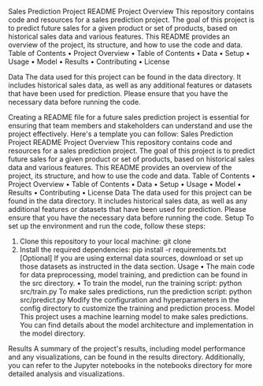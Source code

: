 Sales Prediction Project README
Project Overview
This repository contains code and resources for a sales prediction project. The goal of this project is to predict future sales for a given product or set of products, based on historical sales data and various features. This README provides an overview of the project, its structure, and how to use the code and data.
Table of Contents
•	Project Overview
•	Table of Contents
•	Data
•	Setup
•	Usage
•	Model
•	Results
•	Contributing
•	License

Data
The data used for this project can be found in the data directory. It includes historical sales data, as well as any additional features or datasets that have been used for prediction. Please ensure that you have the necessary data before running the code.

Creating a README file for a future sales prediction project is essential for ensuring that team members and stakeholders can understand and use the project effectively. Here's a template you can follow:
Sales Prediction Project README
Project Overview
This repository contains code and resources for a sales prediction project. The goal of this project is to predict future sales for a given product or set of products, based on historical sales data and various features. This README provides an overview of the project, its structure, and how to use the code and data.
Table of Contents
•	Project Overview
•	Table of Contents
•	Data
•	Setup
•	Usage
•	Model
•	Results
•	Contributing
•	License
Data
The data used for this project can be found in the data directory. It includes historical sales data, as well as any additional features or datasets that have been used for prediction. Please ensure that you have the necessary data before running the code.
Setup
To set up the environment and run the code, follow these steps:
1.	Clone this repository to your local machine:
         git clone <repository-url>
2.	Install the required dependencies:
pip install -r requirements.txt
[Optional] If you are using external data sources, download or set up those datasets as instructed in the data section.
Usage
•	The main code for data preprocessing, model training, and prediction can be found in the src directory.
•	To train the model, run the training script:
python src/train.py
To make sales predictions, run the prediction script:
python src/predict.py
Modify the configuration and hyperparameters in the config directory to customize the training and prediction process.
Model
This project uses a machine learning model to make sales predictions. You can find details about the model architecture and implementation in the model directory.

Results
A summary of the project's results, including model performance and any visualizations, can be found in the results directory. Additionally, you can refer to the Jupyter notebooks in the notebooks directory for more detailed analysis and visualizations.
